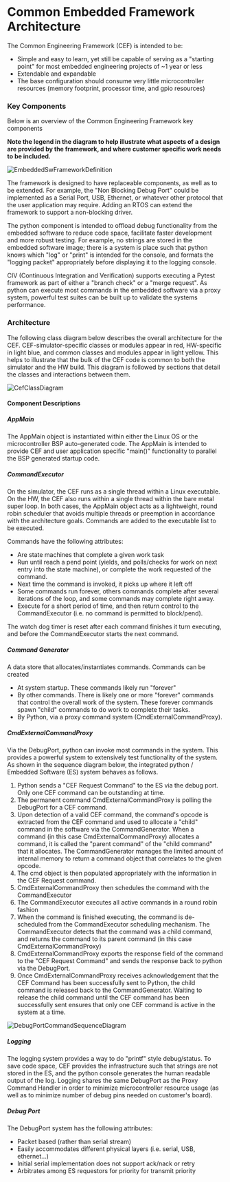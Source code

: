 # Common Embedded Framework Architecture

The Common Engineering Framework (CEF) is intended to be:

* Simple and easy to learn, yet still be capable of serving as a "starting point" for most embedded engineering projects of ~1 year or less
* Extendable and expandable
* The base configuration should consume very little microcontroller resources (memory footprint, processor time, and gpio resources)

### Key Components

Below is an overview of the Common Engineering Framework key components

**Note the legend in the diagram to help illustrate what aspects of a design are provided by the framework, and where customer specific work needs to be included.**

![EmbeddedSwFrameworkDefinition](./docsSource/EmbeddedSwFrameworkDefinition.png)

The framework is designed to have replaceable components, as well as to be extended.  For example, the "Non Blocking Debug Port" could be implemented as a Serial Port, USB, Ethernet, or whatever other protocol that the user application may require.  Adding an RTOS can extend the framework to support a non-blocking driver.

The python component is intended to offload debug functionality from the embedded software to reduce code space, facilitate faster development and more robust testing.  For example, no strings are stored in the embedded software image; there is a system is place such that python knows which "log" or "print" is intended for the console, and formats the "logging packet" appropriately before displaying it to the logging console.

CIV (Continuous Integration and Verification) supports executing a Pytest framework as part of either a "branch check" or a "merge request".  As python can execute most commands in the embedded software via a proxy system, powerful test suites can be built up to validate the systems performance.

### Architecture

The following class diagram below describes the overall architecture for the CEF.  CEF-simulator-specific classes or modules appear in red, HW-specific in light blue, and common classes and modules appear in light yellow.  This helps to illustrate that the bulk of the CEF code is common to both the simulator and the HW build.  This diagram is followed by sections that detail the classes and interactions between them.

![CefClassDiagram](./docsSource/CefClassDiagram.png)

#### Component Descriptions

##### AppMain

The AppMain object is instantiated within either the Linux OS or the microcontroller BSP auto-generated code.  The AppMain is intended to provide CEF and user application specific "main()" functionality to parallel the BSP generated startup code.

##### CommandExecutor

On the simulator, the CEF runs as a single thread within a Linux executable.  On the HW, the CEF also runs within a single thread within the bare metal super loop.  In both cases, the AppMain object acts as a lightweight, round robin scheduler that avoids multiple threads or preemption in accordance with the architecture goals.  Commands are added to the executable list to be executed.

Commands have the following attributes:

* Are state machines that complete a given work task
* Run until reach a pend point (yields, and polls/checks for work on next entry into the state machine), or complete the work requested of the command.
* Next time the command is invoked, it picks up where it left off
* Some commands run forever, others commands complete after several iterations of the loop, and some commands may complete right away.
* Execute for a short period of time, and then return control to the CommandExecutor (i.e. no command is permitted to block/pend).

The watch dog timer is reset after each command finishes it turn  executing, and before the CommandExecutor starts the next command.

##### Command Generator

A data store that allocates/instantiates commands.  Commands can be created

* At system startup.  These commands likely run "forever"
* By other commands.  There is likely one or more "forever" commands that control the overall work of the system.  These forever commands spawn "child" commands to do work to complete their tasks.
* By Python, via a proxy command system (CmdExternalCommandProxy).

##### CmdExternalCommandProxy

Via the DebugPort, python can invoke most commands in the system.  This provides a powerful system to extensively test functionality of the system.  As shown in the sequence diagram below, the integrated python / Embedded Software (ES) system behaves as follows.

1. Python sends a "CEF Request Command" to the ES via the debug port.  Only one CEF command can be outstanding at time.
2. The permanent command CmdExternalCommandProxy is polling the DebugPort for a CEF command.
3. Upon detection of a valid CEF command, the command's opcode is extracted from the CEF command and used to allocate a "child" command in the software via the CommandGenerator.  When a command (in this case CmdExternalCommandProxy) allocates  a command, it is called the "parent command" of the "child command" that it allocates.  The CommandGenerator manages the limited amount of internal memory to return a command object that correlates to the given opcode.
4. The cmd object is then populated appropriately with the information in the CEF Request command.
5. CmdExternalCommandProxy then schedules the command with the CommandExecutor
6. The CommandExecutor executes all active commands in a round robin fashion
7. When the command is finished executing, the command is de-scheduled from the CommandExecutor scheduling mechanism.  The CommandExecutor detects that the command was a child command, and returns the command to its  parent command (in this case CmdExternalCommandProxy)
8. CmdExternalCommandProxy exports the response field of the command to the "CEF Request Command" and sends the response back to python via the DebugPort.
9. Once CmdExternalCommandProxy receives acknowledgement that the CEF Command has been successfully sent to Python, the child command is released back to the CommandGenerator.  Waiting to release the child command until the CEF command has been successfully sent ensures that only one CEF command is active in the system at a time.

![DebugPortCommandSequenceDiagram](./docsSource/DebugPortCommandSequenceDiagram.png)

##### Logging

The logging system provides a way to do "printf" style debug/status.  To save code space, CEF provides the infrastructure  such that strings are not stored in the ES, and the python console generates the human readable output of the log.  Logging shares the same DebugPort as the Proxy Command Handler in order to minimize microcontroller resource usage (as well as to minimize number of debug pins needed on customer's board).

##### Debug Port

The DebugPort system has the following attributes:

* Packet based (rather than serial stream)
* Easily accommodates different physical layers (i.e. serial, USB, ethernet...)
* Initial serial implementation does not support ack/nack or retry
* Arbitrates among ES requestors for priority for transmit priority
